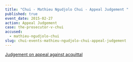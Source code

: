```yaml
---
title: "Chui - Mathieu Ngudjolo Chui - Appeal Judgement "
published: true
event_date: 2015-02-27
action: Appeal Judgement
case: the-prosecutor-v-chui
accused:
  - mathieu-ngudjolo-chui
slug: chui-events-mathieu-ngudjolo-chui-appeal-judgement
---
```


[Judgement on appeal against acquittal](http://www.icc-cpi.int/iccdocs/doc/doc1957802.pdf)

